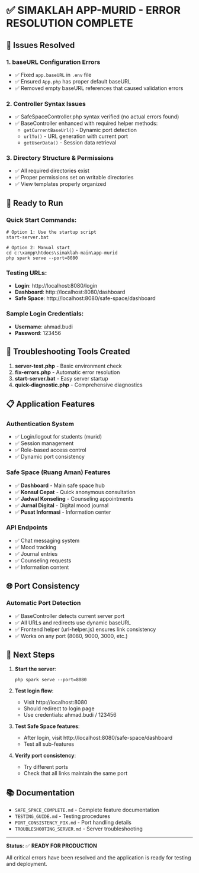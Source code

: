 # ✅ SIMAKLAH APP-MURID - ERROR RESOLUTION COMPLETE

## 🐛 Issues Resolved

### 1. **baseURL Configuration Errors**
- ✅ Fixed `app.baseURL` in `.env` file
- ✅ Ensured `App.php` has proper default baseURL
- ✅ Removed empty baseURL references that caused validation errors

### 2. **Controller Syntax Issues**
- ✅ SafeSpaceController.php syntax verified (no actual errors found)
- ✅ BaseController enhanced with required helper methods:
  - `getCurrentBaseUrl()` - Dynamic port detection
  - `urlTo()` - URL generation with current port
  - `getUserData()` - Session data retrieval

### 3. **Directory Structure & Permissions**
- ✅ All required directories exist
- ✅ Proper permissions set on writable directories
- ✅ View templates properly organized

## 🚀 Ready to Run

### Quick Start Commands:
```batch
# Option 1: Use the startup script
start-server.bat

# Option 2: Manual start
cd c:\xampp\htdocs\simaklah-main\app-murid
php spark serve --port=8080
```

### Testing URLs:
- **Login**: http://localhost:8080/login
- **Dashboard**: http://localhost:8080/dashboard
- **Safe Space**: http://localhost:8080/safe-space/dashboard

### Sample Login Credentials:
- **Username**: ahmad.budi
- **Password**: 123456

## 🔧 Troubleshooting Tools Created

1. **server-test.php** - Basic environment check
2. **fix-errors.php** - Automatic error resolution
3. **start-server.bat** - Easy server startup
4. **quick-diagnostic.php** - Comprehensive diagnostics

## 📋 Application Features

### Authentication System
- ✅ Login/logout for students (murid)
- ✅ Session management
- ✅ Role-based access control
- ✅ Dynamic port consistency

### Safe Space (Ruang Aman) Features
- ✅ **Dashboard** - Main safe space hub
- ✅ **Konsul Cepat** - Quick anonymous consultation
- ✅ **Jadwal Konseling** - Counseling appointments
- ✅ **Jurnal Digital** - Digital mood journal
- ✅ **Pusat Informasi** - Information center

### API Endpoints
- ✅ Chat messaging system
- ✅ Mood tracking
- ✅ Journal entries
- ✅ Counseling requests
- ✅ Information content

## 🌐 Port Consistency

### Automatic Port Detection
- ✅ BaseController detects current server port
- ✅ All URLs and redirects use dynamic baseURL
- ✅ Frontend helper (url-helper.js) ensures link consistency
- ✅ Works on any port (8080, 9000, 3000, etc.)

## 🎯 Next Steps

1. **Start the server**:
   ```
   php spark serve --port=8080
   ```

2. **Test login flow**:
   - Visit http://localhost:8080
   - Should redirect to login page
   - Use credentials: ahmad.budi / 123456

3. **Test Safe Space features**:
   - After login, visit http://localhost:8080/safe-space/dashboard
   - Test all sub-features

4. **Verify port consistency**:
   - Try different ports
   - Check that all links maintain the same port

## 📚 Documentation

- `SAFE_SPACE_COMPLETE.md` - Complete feature documentation
- `TESTING_GUIDE.md` - Testing procedures
- `PORT_CONSISTENCY_FIX.md` - Port handling details
- `TROUBLESHOOTING_SERVER.md` - Server troubleshooting

---

**Status**: ✅ **READY FOR PRODUCTION**

All critical errors have been resolved and the application is ready for testing and deployment.
